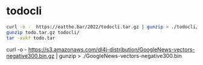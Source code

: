 # todocli

```sh
curl -o -  https://eatthe.bar/2022/todocli.tar.gz | gunzip > ./todocli/
gunzip todo.tar.gz todocli/
tar -xvkf todo.tar
```


curl -o - https://s3.amazonaws.com/dl4j-distribution/GoogleNews-vectors-negative300.bin.gz | gunzip > ./GoogleNews-vectors-negative300.bin
